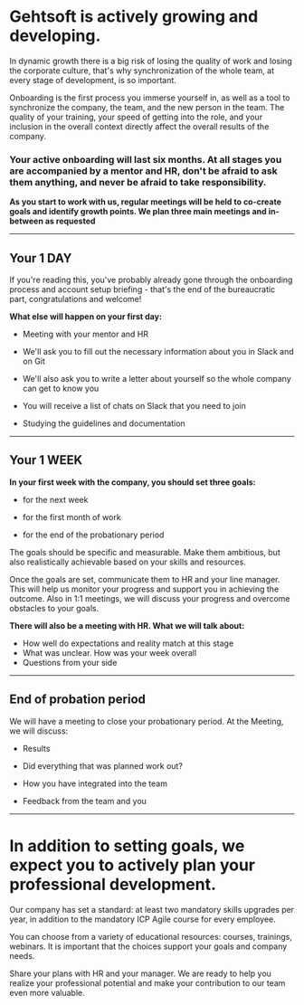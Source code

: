 # Gehtsoft is actively growing and developing. 

In dynamic growth there is a big risk of losing the quality of work and losing the corporate culture, that's why synchronization of the whole team, at every stage of development, is so important. 

Onboarding is the first process you immerse yourself in, as well as a tool to synchronize the company, the team, and the new person in the team. 
The quality of your training, your speed of getting into the role, and your inclusion in the overall context directly affect the overall results of the company.

### **Your active onboarding will last six months. At all stages you are accompanied by a mentor and HR, don't be afraid to ask them anything, and never be afraid to take responsibility.**
**As you start to work with us, regular meetings will be held to co-create goals and identify growth points. We plan three main meetings and in-between as requested**
____
## Your 1 DAY
>
If you're reading this, you've probably already gone through the onboarding process and account setup briefing - that's the end of the bureaucratic part, congratulations and welcome!

**What else will happen on your first day:**
>
- Meeting with your mentor and HR
> 
- We'll ask you to fill out the necessary information about you in Slack and on Git
>
- We'll also ask you to write a letter about yourself so the whole company can get to know you
>
- You will receive a list of chats on Slack that you need to join
>
- Studying the guidelines and documentation


___
## Your 1 WEEK
>
**In your first week with the company, you should set three goals:**
- for the next week
>
- for the first month of work
>
- for the end of the probationary period

The goals should be specific and measurable. Make them ambitious, but also realistically achievable based on your skills and resources.
>
Once the goals are set, communicate them to HR and your line manager. This will help us monitor your progress and support you in achieving the outcome. Also in 1:1 meetings, we will discuss your progress and overcome obstacles to your goals.
>
>
**There will also be a meeting with HR. 
What we will talk about:**
- How well do expectations and reality match at this stage
- What was unclear. How was your week overall
- Questions from your side

____
## End of probation period

We will have a meeting to close your probationary period. At the Meeting, we will discuss:
- Results
>
- Did everything that was planned work out?
>
- How you have integrated into the team
>
- Feedback from the team and you
>
___
# In addition to setting goals, we expect you to actively plan your professional development.

Our company has set a standard: at least two mandatory skills upgrades per year, in addition to the mandatory ICP Agile course for every employee.

You can choose from a variety of educational resources: courses, trainings, webinars. It is important that the choices support your goals and company needs.

Share your plans with HR and your manager. We are ready to help you realize your professional potential and make your contribution to our team even more valuable.
